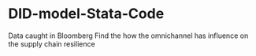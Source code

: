 # DID-model-Stata-Code
Data caught in Bloomberg
Find the how the omnichannel has influence on the supply chain resilience
